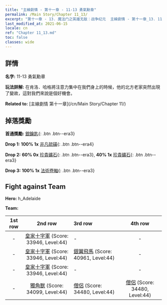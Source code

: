 ```yaml
---
title: "主線劇情 - 第十一章 - 11-13 勇氣勳章"
permalink: /Main Story/Chapter 11_13/
excerpt: "第十一章 - 13. 魔法门之英雄无敌：战争纪元  主線劇情 - 第十一章_13. 11-13 勇氣勳章"
last_modified_at: 2021-06-15
locale: cn
ref: "Chapter 11_13.md"
toc: false
classes: wide
---
```


## 詳情

 **名字:** 11-13 勇氣勳章

 **玩法詳解:** 在肯洛．哈格將注意力集中在我們身上的時候，他的北方老家突然出現了變故，這對我們來說是個好機會。

 **Related to:** [主線劇情 第十一章](/cn/Main Story/Chapter 11/)

## 掉落獎勵

 **首通獎勵:** [銀鑰匙](/cn/Items/con_693/){: .btn .btn--era3}

 **Drop 1:** **100% 1x** [非凡硫磺](/cn/Items/mat_36/){: .btn .btn--era4}

 **Drop 2:** **60% 0x** [珍貴礦石](/cn/Items/mat_26/){: .btn .btn--era3}, **40% 1x** [珍貴礦石](/cn/Items/mat_26/){: .btn .btn--era3}

 **Drop 3:** **100% 1x** [法術卷軸](/cn/Items/con_694/){: .btn .btn--era3}


## Fight against Team
 **Hero:** h_Adelaide

 **Team:**


  | 1st row | 2nd row | 3rd row | 4th row |
  |:----:|:----:|:----|:----:|
  | - | [皇家十字軍](/cn/units/Swordsman/) (Score: 33946, Level:44)  | - | - |
  | - | [皇家十字軍](/cn/units/Swordsman/) (Score: 33946, Level:44)  | [銀翼飛馬](/cn/units/Pegasus/) (Score: 40961, Level:44)  | - |
  | - | [皇家十字軍](/cn/units/Swordsman/) (Score: 33946, Level:44)  | - | - |
  | - | [獨角獸](/cn/units/Unicorn/) (Score: 34099, Level:44)  | [僧侶](/cn/units/Monk/) (Score: 34480, Level:44)  | [僧侶](/cn/units/Monk/) (Score: 34480, Level:44)  |


